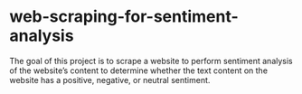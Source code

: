 # web-scraping-for-sentiment-analysis
The goal of this project is to scrape a website to perform sentiment analysis of the website’s content to determine whether the text content on the website has a positive, negative, or neutral sentiment.
